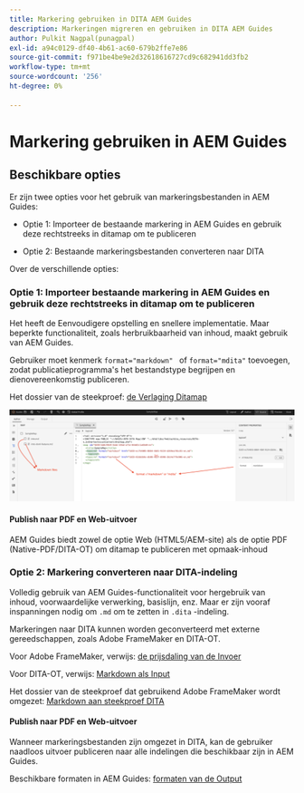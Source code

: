```yaml
---
title: Markering gebruiken in DITA AEM Guides
description: Markeringen migreren en gebruiken in DITA AEM Guides
author: Pulkit Nagpal(punagpal)
exl-id: a94c0129-df40-4b61-ac60-679b2ffe7e86
source-git-commit: f971be4be9e2d32618616727cd9c682941dd3fb2
workflow-type: tm+mt
source-wordcount: '256'
ht-degree: 0%

---
```


# Markering gebruiken in AEM Guides

## Beschikbare opties

Er zijn twee opties voor het gebruik van markeringsbestanden in AEM Guides:

- Optie 1: Importeer de bestaande markering in AEM Guides en gebruik deze rechtstreeks in ditamap om te publiceren

- Optie 2: Bestaande markeringsbestanden converteren naar DITA

Over de verschillende opties:

### Optie 1: Importeer bestaande markering in AEM Guides en gebruik deze rechtstreeks in ditamap om te publiceren

Het heeft de Eenvoudigere opstelling en snellere implementatie. Maar beperkte functionaliteit, zoals herbruikbaarheid van inhoud, maakt gebruik van AEM Guides.

Gebruiker moet kenmerk `format="markdown" ` of `format="mdita"` toevoegen, zodat publicatieprogramma&#39;s het bestandstype begrijpen en dienovereenkomstig publiceren.

Het dossier van de steekproef: [ de Verlaging Ditamap ](https://acrobat.adobe.com/id/urn:aaid:sc:AP:da31137e-be84-44fb-8974-d038eeff0283)

![ schermafbeelding voor verwijzing ](../../assets/authoring/markdown_map.png)


#### Publish naar PDF en Web-uitvoer

AEM Guides biedt zowel de optie Web (HTML5/AEM-site) als de optie PDF (Native-PDF/DITA-OT) om ditamap te publiceren met opmaak-inhoud

### Optie 2: Markering converteren naar DITA-indeling

Volledig gebruik van AEM Guides-functionaliteit voor hergebruik van inhoud, voorwaardelijke verwerking, basislijn, enz. Maar er zijn vooraf inspanningen nodig om `.md` om te zetten in `.dita` -indeling.

Markeringen naar DITA kunnen worden geconverteerd met externe gereedschappen, zoals Adobe FrameMaker en DITA-OT.


Voor Adobe FrameMaker, verwijs: [ de prijsdaling van de Invoer ](https://www.adobe.com/in/products/framemaker/features.html#import-markdown)

Voor DITA-OT, verwijs: [ Markdown als Input ](https://www.dita-ot.org/dev/topics/markdown-input.html)

Het dossier van de steekproef dat gebruikend Adobe FrameMaker wordt omgezet: [ Markdown aan steekproef DITA ](https://acrobat.adobe.com/id/urn:aaid:sc:AP:874881f3-ba43-410c-abc6-2df899536d79)

#### Publish naar PDF en Web-uitvoer

Wanneer markeringsbestanden zijn omgezet in DITA, kan de gebruiker naadloos uitvoer publiceren naar alle indelingen die beschikbaar zijn in AEM Guides.

Beschikbare formaten in AEM Guides: [ formaten van de Output ](../../../../user-guide/generate-output-understand-presets.md)
